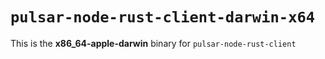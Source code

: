 # `pulsar-node-rust-client-darwin-x64`

This is the **x86_64-apple-darwin** binary for `pulsar-node-rust-client`

